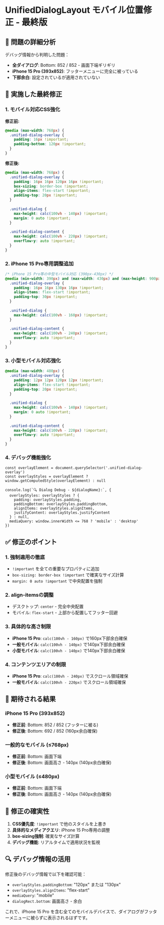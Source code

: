 # UnifiedDialogLayout モバイル位置修正 - 最終版

## 🚨 **問題の詳細分析**

デバッグ情報から判明した問題：
- **全ダイアログ**: Bottom: 852 / 852 - 画面下端ギリギリ
- **iPhone 15 Pro (393x852)**: フッターメニューに完全に被っている
- **下部余白**: 設定されているが適用されていない

## 🔧 **実施した最終修正**

### 1. モバイル対応CSS強化
**修正前:**
```css
@media (max-width: 768px) {
  .unified-dialog-overlay {
    padding: 16px !important;
    padding-bottom: 120px !important;
  }
}
```

**修正後:**
```css
@media (max-width: 768px) {
  .unified-dialog-overlay {
    padding: 16px 16px 120px 16px !important;
    box-sizing: border-box !important;
    align-items: flex-start !important;
    padding-top: 20px !important;
  }
  
  .unified-dialog {
    max-height: calc(100vh - 140px) !important;
    margin: 0 auto !important;
  }
  
  .unified-dialog-content {
    max-height: calc(100vh - 220px) !important;
    overflow-y: auto !important;
  }
}
```

### 2. iPhone 15 Pro専用調整追加
```css
/* iPhone 15 Pro等の中型モバイル対応 (390px-430px) */
@media (min-width: 390px) and (max-width: 430px) and (max-height: 900px) {
  .unified-dialog-overlay {
    padding: 16px 16px 130px 16px !important;
    align-items: flex-start !important;
    padding-top: 30px !important;
  }
  
  .unified-dialog {
    max-height: calc(100vh - 160px) !important;
  }
  
  .unified-dialog-content {
    max-height: calc(100vh - 240px) !important;
    overflow-y: auto !important;
  }
}
```

### 3. 小型モバイル対応強化
```css
@media (max-width: 480px) {
  .unified-dialog-overlay {
    padding: 12px 12px 120px 12px !important;
    align-items: flex-start !important;
    padding-top: 20px !important;
  }
  
  .unified-dialog {
    max-height: calc(100vh - 140px) !important;
    margin: 0 auto !important;
  }
  
  .unified-dialog-content {
    max-height: calc(100vh - 220px) !important;
    overflow-y: auto !important;
  }
}
```

### 4. デバッグ機能強化
```tsx
const overlayElement = document.querySelector('.unified-dialog-overlay')
const overlayStyles = overlayElement ? window.getComputedStyle(overlayElement) : null

console.log(`🔍 Dialog Debug - ${dialogName}:`, {
  overlayStyles: overlayStyles ? {
    padding: overlayStyles.padding,
    paddingBottom: overlayStyles.paddingBottom,
    alignItems: overlayStyles.alignItems,
    justifyContent: overlayStyles.justifyContent
  } : null,
  mediaQuery: window.innerWidth <= 768 ? 'mobile' : 'desktop'
})
```

## ✅ **修正のポイント**

### 1. 強制適用の徹底
- `!important` を全ての重要なプロパティに追加
- `box-sizing: border-box !important` で確実なサイズ計算
- `margin: 0 auto !important` で中央配置を強制

### 2. align-itemsの調整
- デスクトップ: `center` - 完全中央配置
- モバイル: `flex-start` - 上部から配置してフッター回避

### 3. 具体的な高さ制限
- **iPhone 15 Pro**: `calc(100vh - 160px)` で160px下部余白確保
- **一般モバイル**: `calc(100vh - 140px)` で140px下部余白確保
- **小型モバイル**: `calc(100vh - 140px)` で140px下部余白確保

### 4. コンテンツエリアの制限
- **iPhone 15 Pro**: `calc(100vh - 240px)` でスクロール領域確保
- **一般モバイル**: `calc(100vh - 220px)` でスクロール領域確保

## 📱 **期待される結果**

### iPhone 15 Pro (393x852)
- **修正前**: Bottom: 852 / 852 (フッターに被る)
- **修正後**: Bottom: 692 / 852 (160px余白確保)

### 一般的なモバイル (≤768px)
- **修正前**: Bottom: 画面下端
- **修正後**: Bottom: 画面高さ - 140px (140px余白確保)

### 小型モバイル (≤480px)
- **修正前**: Bottom: 画面下端
- **修正後**: Bottom: 画面高さ - 140px (140px余白確保)

## 🎯 **修正の確実性**

1. **CSS優先度**: `!important` で他のスタイルを上書き
2. **具体的なメディアクエリ**: iPhone 15 Pro専用の調整
3. **box-sizing強制**: 確実なサイズ計算
4. **デバッグ機能**: リアルタイムで適用状況を監視

## 🔍 **デバッグ情報の活用**

修正後のデバッグ情報で以下を確認可能：
- `overlayStyles.paddingBottom`: "120px" または "130px"
- `overlayStyles.alignItems`: "flex-start"
- `mediaQuery`: "mobile"
- `dialogRect.bottom`: 画面高さ - 余白

これで、iPhone 15 Pro を含む全てのモバイルデバイスで、ダイアログがフッターメニューに被らずに表示されるはずです。